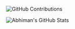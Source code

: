 ![GitHub Contributions](https://github-readme-streak-stats.herokuapp.com?user=abhimangs&theme=radical&hide_border=true&date_format=j%20M%5B%20Y%5D)

![Abhiman's GitHub Stats](https://github-readme-stats.vercel.app/api?username=abhimangs&show_icons=true&theme=radical&include_all_commits=true&count_private=true)

